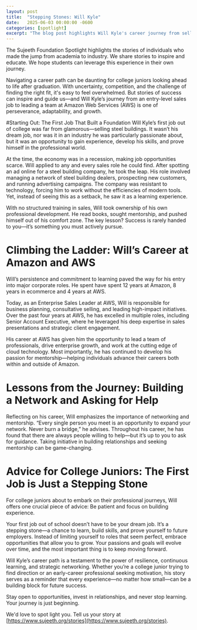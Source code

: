 ```yaml
---
layout: post
title:  "Stepping Stones: Will Kyle"
date:   2025-06-03 00:00:00 -0600
categories: [spotlight]
excerpt: "The blog post highlights Will Kyle's career journey from selling steel buildings to becoming an Enterprise Sales Leader at Amazon Web Services (AWS), emphasizing the importance of perseverance, mentorship, and continuous learning. It offers advice to college juniors, encouraging them to view their first job as a stepping stone and to embrace opportunities that foster growth and skill development."
---
```

The Sujeeth Foundation Spotlight highlights the stories of individuals who made the jump from academia to industry.  We share stories to inspire and educate.  We hope students can leverage this experience in their own journey.

Navigating a career path can be daunting for college juniors looking ahead to life after graduation. With uncertainty, competition, and the challenge of finding the right fit, it's easy to feel overwhelmed. But stories of success can inspire and guide us—and Will Kyle’s journey from an entry-level sales job to leading a team at Amazon Web Services (AWS) is one of perseverance, adaptability, and growth.

#Starting Out: The First Job That Built a Foundation
Will Kyle’s first job out of college was far from glamorous—selling steel buildings. It wasn’t his dream job, nor was it in an industry he was particularly passionate about, but it was an opportunity to gain experience, develop his skills, and prove himself in the professional world.

At the time, the economy was in a recession, making job opportunities scarce. Will applied to any and every sales role he could find. After spotting an ad online for a steel building company, he took the leap. His role involved managing a network of steel building dealers, prospecting new customers, and running advertising campaigns. The company was resistant to technology, forcing him to work without the efficiencies of modern tools. Yet, instead of seeing this as a setback, he saw it as a learning experience.

With no structured training in sales, Will took ownership of his own professional development. He read books, sought mentorship, and pushed himself out of his comfort zone. The key lesson? Success is rarely handed to you—it’s something you must actively pursue.

# Climbing the Ladder: Will’s Career at Amazon and AWS
Will’s persistence and commitment to learning paved the way for his entry into major corporate roles. He spent have spent 12 years at Amazon, 8 years in ecommerce and 4 years at AWS.

Today, as an Enterprise Sales Leader at AWS, Will is responsible for business planning, consultative selling, and leading high-impact initiatives. Over the past four years at AWS, he has excelled in multiple roles, including Senior Account Executive, where he leveraged his deep expertise in sales presentations and strategic client engagement.

His career at AWS has given him the opportunity to lead a team of professionals, drive enterprise growth, and work at the cutting edge of cloud technology. Most importantly, he has continued to develop his passion for mentorship—helping individuals advance their careers both within and outside of Amazon.

# Lessons from the Journey: Building a Network and Asking for Help
Reflecting on his career, Will emphasizes the importance of networking and mentorship. “Every single person you meet is an opportunity to expand your network. Never burn a bridge,” he advises. Throughout his career, he has found that there are always people willing to help—but it’s up to you to ask for guidance. Taking initiative in building relationships and seeking mentorship can be game-changing.

# Advice for College Juniors: The First Job is Just a Stepping Stone
For college juniors about to embark on their professional journeys, Will offers one crucial piece of advice: Be patient and focus on building experience.

Your first job out of school doesn’t have to be your dream job. It’s a stepping stone—a chance to learn, build skills, and prove yourself to future employers. Instead of limiting yourself to roles that seem perfect, embrace opportunities that allow you to grow. Your passions and goals will evolve over time, and the most important thing is to keep moving forward.

Will Kyle’s career path is a testament to the power of resilience, continuous learning, and strategic networking. Whether you’re a college junior trying to find direction or an early-career professional seeking motivation, his story serves as a reminder that every experience—no matter how small—can be a building block for future success.

Stay open to opportunities, invest in relationships, and never stop learning. Your journey is just beginning.

We'd love to spot light you.  Tell us your story at [https://www.sujeeth.org/stories](https://www.sujeeth.org/stories).
